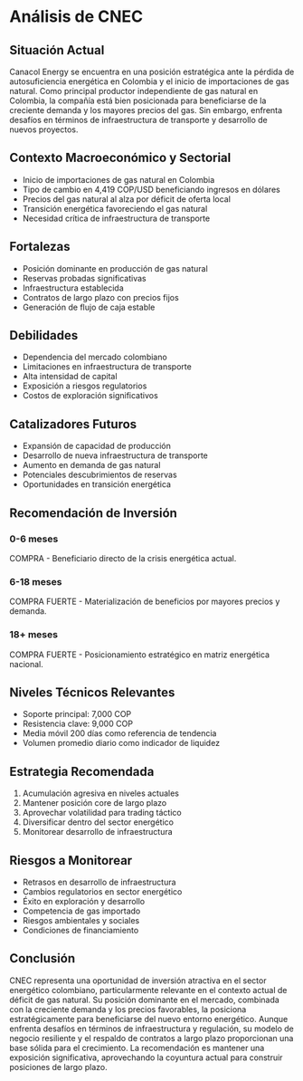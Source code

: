 # Análisis de CNEC

## Situación Actual

Canacol Energy se encuentra en una posición estratégica ante la pérdida de autosuficiencia energética en Colombia y el inicio de importaciones de gas natural. Como principal productor independiente de gas natural en Colombia, la compañía está bien posicionada para beneficiarse de la creciente demanda y los mayores precios del gas. Sin embargo, enfrenta desafíos en términos de infraestructura de transporte y desarrollo de nuevos proyectos.

## Contexto Macroeconómico y Sectorial

- Inicio de importaciones de gas natural en Colombia
- Tipo de cambio en 4,419 COP/USD beneficiando ingresos en dólares
- Precios del gas natural al alza por déficit de oferta local
- Transición energética favoreciendo el gas natural
- Necesidad crítica de infraestructura de transporte

## Fortalezas

- Posición dominante en producción de gas natural
- Reservas probadas significativas
- Infraestructura establecida
- Contratos de largo plazo con precios fijos
- Generación de flujo de caja estable

## Debilidades

- Dependencia del mercado colombiano
- Limitaciones en infraestructura de transporte
- Alta intensidad de capital
- Exposición a riesgos regulatorios
- Costos de exploración significativos

## Catalizadores Futuros

- Expansión de capacidad de producción
- Desarrollo de nueva infraestructura de transporte
- Aumento en demanda de gas natural
- Potenciales descubrimientos de reservas
- Oportunidades en transición energética

## Recomendación de Inversión

### 0-6 meses

COMPRA - Beneficiario directo de la crisis energética actual.

### 6-18 meses

COMPRA FUERTE - Materialización de beneficios por mayores precios y demanda.

### 18+ meses

COMPRA FUERTE - Posicionamiento estratégico en matriz energética nacional.

## Niveles Técnicos Relevantes

- Soporte principal: 7,000 COP
- Resistencia clave: 9,000 COP
- Media móvil 200 días como referencia de tendencia
- Volumen promedio diario como indicador de liquidez

## Estrategia Recomendada

1. Acumulación agresiva en niveles actuales
2. Mantener posición core de largo plazo
3. Aprovechar volatilidad para trading táctico
4. Diversificar dentro del sector energético
5. Monitorear desarrollo de infraestructura

## Riesgos a Monitorear

- Retrasos en desarrollo de infraestructura
- Cambios regulatorios en sector energético
- Éxito en exploración y desarrollo
- Competencia de gas importado
- Riesgos ambientales y sociales
- Condiciones de financiamiento

## Conclusión

CNEC representa una oportunidad de inversión atractiva en el sector energético colombiano, particularmente relevante en el contexto actual de déficit de gas natural. Su posición dominante en el mercado, combinada con la creciente demanda y los precios favorables, la posiciona estratégicamente para beneficiarse del nuevo entorno energético. Aunque enfrenta desafíos en términos de infraestructura y regulación, su modelo de negocio resiliente y el respaldo de contratos a largo plazo proporcionan una base sólida para el crecimiento. La recomendación es mantener una exposición significativa, aprovechando la coyuntura actual para construir posiciones de largo plazo.
